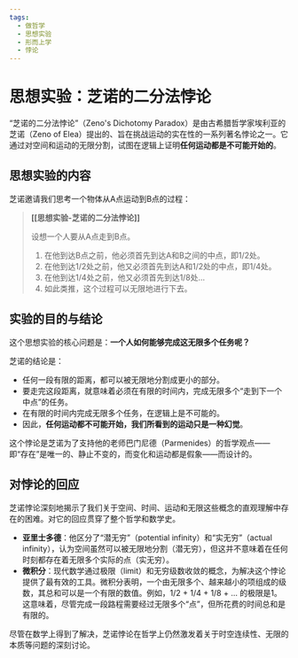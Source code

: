 ```yaml
---
tags:
  - 做哲学
  - 思想实验
  - 形而上学
  - 悖论
---
```


# 思想实验：芝诺的二分法悖论

“芝诺的二分法悖论”（Zeno's Dichotomy Paradox）是由古希腊哲学家埃利亚的芝诺（Zeno of Elea）提出的、旨在挑战运动的实在性的一系列著名悖论之一。它通过对空间和运动的无限分割，试图在逻辑上证明**任何运动都是不可能开始的**。

## 思想实验的内容

芝诺邀请我们思考一个物体从A点运动到B点的过程：

> **[[思想实验-芝诺的二分法悖论]]**
>
> 设想一个人要从A点走到B点。
>
> 1.  在他到达B点之前，他必须首先到达A和B之间的中点，即1/2处。
> 2.  在他到达1/2处之前，他又必须首先到达A和1/2处的中点，即1/4处。
> 3.  在他到达1/4处之前，他又必须首先到达1/8处...
> 4.  如此类推，这个过程可以无限地进行下去。

## 实验的目的与结论

这个思想实验的核心问题是：**一个人如何能够完成这无限多个任务呢？**

芝诺的结论是：
*   任何一段有限的距离，都可以被无限地分割成更小的部分。
*   要走完这段距离，就意味着必须在有限的时间内，完成无限多个“走到下一个中点”的任务。
*   在有限的时间内完成无限多个任务，在逻辑上是不可能的。
*   因此，**任何运动都不可能开始，我们所看到的运动只是一种幻觉**。

这个悖论是芝诺为了支持他的老师巴门尼德（Parmenides）的哲学观点——即“存在”是唯一的、静止不变的，而变化和运动都是假象——而设计的。

## 对悖论的回应

芝诺悖论深刻地揭示了我们关于空间、时间、运动和无限这些概念的直观理解中存在的困难。对它的回应贯穿了整个哲学和数学史。

*   **亚里士多德**：他区分了“潜无穷”（potential infinity）和“实无穷”（actual infinity），认为空间虽然可以被无限地分割（潜无穷），但这并不意味着在任何时刻都存在着无限多个实际的点（实无穷）。
*   **微积分**：现代数学通过极限（limit）和无穷级数收敛的概念，为解决这个悖论提供了最有效的工具。微积分表明，一个由无限多个、越来越小的项组成的级数，其总和可以是一个有限的数值。例如，1/2 + 1/4 + 1/8 + ... 的极限是1。这意味着，尽管完成一段路程需要经过无限多个“点”，但所花费的时间总和是有限的。

尽管在数学上得到了解决，芝诺悖论在哲学上仍然激发着关于时空连续性、无限的本质等问题的深刻讨论。
